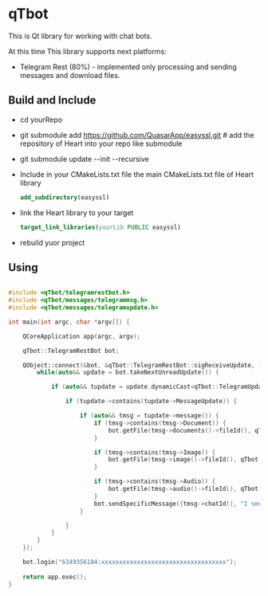 # qTbot 
This is Qt library for working with chat bots. 

At this time This library supports next platforms:
* Telegram Rest (80%) - implemented only processing and sending messages and download files.

## Build and Include
* cd yourRepo
* git submodule add https://github.com/QuasarApp/easyssl.git # add the repository of Heart into your repo like submodule
* git submodule update --init --recursive
* Include in your CMakeLists.txt file the main CMakeLists.txt file of Heart library

    ```cmake
    add_subdirectory(easyssl)
    ```
    
* link the Heart library to your target
    ```cmake
    target_link_libraries(yourLib PUBLIC easyssl)
    ```
* rebuild yuor project


## Using

```cpp

#include <qTbot/telegramrestbot.h>
#include <qTbot/messages/telegrammsg.h>
#include <qTbot/messages/telegramupdate.h>

int main(int argc, char *argv[]) {

    QCoreApplication app(argc, argv);

    qTbot::TelegramRestBot bot;

    QObject::connect(&bot, &qTbot::TelegramRestBot::sigReceiveUpdate, [&bot, &filesStack](auto){
        while(auto&& update = bot.takeNextUnreadUpdate()) {

            if (auto&& tupdate = update.dynamicCast<qTbot::TelegramUpdate>()) {

                if (tupdate->contains(tupdate->MessageUpdate)) {

                    if (auto&& tmsg = tupdate->message()) {
                        if (tmsg->contains(tmsg->Document)) {
                            bot.getFile(tmsg->documents()->fileId(), qTbot::iFile::Local);
                        }

                        if (tmsg->contains(tmsg->Image)) {
                            bot.getFile(tmsg->image()->fileId(), qTbot::iFile::Local);
                        }

                        if (tmsg->contains(tmsg->Audio)) {
                            bot.getFile(tmsg->audio()->fileId(), qTbot::iFile::Local);
                        }
                        bot.sendSpecificMessage({tmsg->chatId(), "I see it"}, tmsg->messageId());
                    }

                }
            }
        }
    });

    bot.login("6349356184:xxxxxxxxxxxxxxxxxxxxxxxxxxxxxxxxxxx");
    
    return app.exec();
}

```
